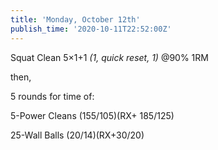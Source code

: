```yaml
---
title: 'Monday, October 12th'
publish_time: '2020-10-11T22:52:00Z'
---
```


Squat Clean 5×1+1 *(1, quick reset, 1)* \@90% 1RM

then,

5 rounds for time of:

5-Power Cleans (155/105)(RX+ 185/125)

25-Wall Balls (20/14)(RX+30/20)
